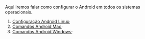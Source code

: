 Aqui iremos falar como configurar o Android em todos os sistemas operacionais.

1. [Configuração Android Linux](https://github.com/brunobatista25/best_archer/blob/master/tests/ConfiguracaoAndroid/configurando_android_linux.md);
2. [Comandos Android Mac](https://github.com/brunobatista25/best_archer/blob/master/tests/ConfiguracaoAndroid/configurando_android_mac.md);
3. [Comandos Android Windows](https://github.com/brunobatista25/best_archer/blob/master/tests/ConfiguracaoAndroid/configurando_android_windows.md);